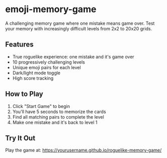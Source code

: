 # emoji-memory-game
A challenging memory game where one mistake means game over. Test your memory with increasingly difficult levels from 2x2 to 20x20 grids.

## Features

- True roguelike experience: one mistake and it's game over
- 10 progressively challenging levels
- Unique emoji pairs for each level
- Dark/light mode toggle
- High score tracking

## How to Play

1. Click "Start Game" to begin
2. You'll have 5 seconds to memorize the cards
3. Find all matching pairs to complete the level
4. Make one mistake and it's back to level 1

## Try It Out

Play the game at: https://yourusername.github.io/roguelike-memory-game/
